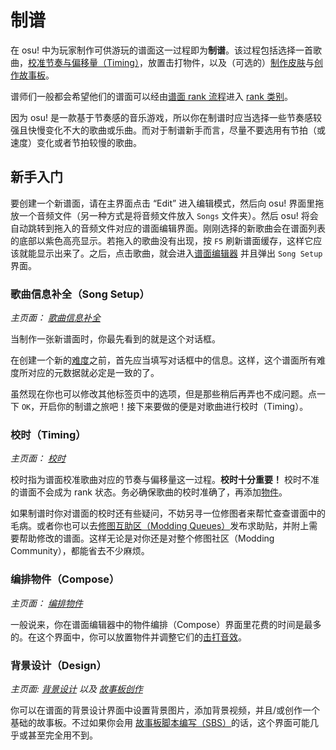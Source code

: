 # 制谱

在 osu! 中为玩家制作可供游玩的谱面这一过程即为**制谱**。该过程包括选择一首歌曲，[校准节奏与偏移量（Timing）](/wiki/Beatmap_Editor/Timing)，放置击打物件，以及（可选的）[制作皮肤](/wiki/Skinning)与[创作故事板](/wiki/Storyboarding)。

谱师们一般都会希望他们的谱面可以经由[谱面 rank 流程](/wiki/Beatmap_ranking_procedure)进入 [rank 类别](/wiki/Beatmap)。

因为 osu! 是一款基于节奏感的音乐游戏，所以你在制谱时应当选择一些节奏感较强且快慢变化不大的歌曲或乐曲。而对于制谱新手而言，尽量不要选用有节拍（或速度）变化或者节拍较慢的歌曲。

## 新手入门

要创建一个新谱面，请在主界面点击 “Edit” 进入编辑模式，然后向 osu! 界面里拖放一个音频文件（另一种方式是将音频文件放入 `Songs` 文件夹）。然后 osu! 将会自动跳转到拖入的音频文件对应的谱面编辑界面。刚刚选择的新歌曲会在谱面列表的底部以紫色高亮显示。若拖入的歌曲没有出现，按 `F5` 刷新谱面缓存，这样它应该就能显示出来了。之后，点击歌曲，就会进入[谱面编辑器](/wiki/Beatmap_Editor) 并且弹出 `Song Setup` 界面。

### 歌曲信息补全（Song Setup）

*主页面： [歌曲信息补全](/wiki/Beatmap_Editor/Song_Setup)*

当制作一张新谱面时，你最先看到的就是这个对话框。

在创建一个新的[难度](/wiki/Beatmap/Difficulty)之前，首先应当填写对话框中的信息。这样，这个谱面所有难度所对应的元数据就必定是一致的了。

虽然现在你也可以修改其他标签页中的选项，但是那些稍后再弄也不成问题。点一下 `OK`，开启你的制谱之旅吧！接下来要做的便是对歌曲进行校时（Timing）。

### 校时（Timing）

*主页面： [校时](/wiki/Beatmap_Editor/Timing)*

校时指为谱面校准歌曲对应的节奏与偏移量这一过程。**校时十分重要！** 校时不准的谱面不会成为 rank 状态。务必确保歌曲的校时准确了，再添加[物件](/wiki/Hit_object)。

如果制谱时你对谱面的校时还有些疑问，不妨另寻一位修图者来帮忙查查谱面中的毛病。或者你也可以去[修图互助区（Modding Queues）](https://osu.ppy.sh/community/forums/60)发布求助贴，并附上需要帮助修改的谱面。这样无论是对你还是对整个修图社区（Modding Community），都能省去不少麻烦。

### 编排物件（Compose）

*主页面： [编排物件](/wiki/Beatmap_Editor/Compose)*

一般说来，你在谱面编辑器中的物件编排（Compose）界面里花费的时间是最多的。在这个界面中，你可以放置物件并调整它们的[击打音效](/wiki/Beatmapping/Hitsound)。

### 背景设计（Design）

*主页面: [背景设计](/wiki/Beatmap_Editor/Design) 以及 [故事板创作](/wiki/Storyboarding)*

你可以在谱面的背景设计界面中设置背景图片，添加背景视频，并且/或创作一个基础的故事板。不过如果你会用 [故事板脚本编写（SBS）](/wiki/Storyboard_Scripting)的话，这个界面可能几乎或甚至完全用不到。
